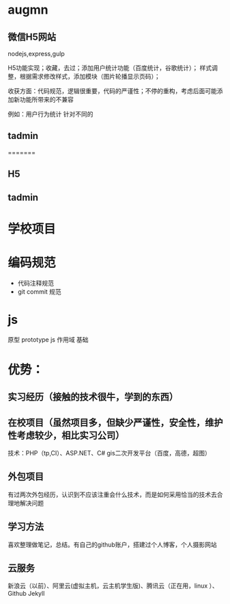 # augmn
## 微信H5网站
nodejs,express,gulp

H5功能实现；收藏，去过；添加用户统计功能（百度统计，谷歌统计）；
样式调整，根据需求修改样式，添加模块（图片轮播显示页码）；

收获方面：代码规范，逻辑很重要，代码的严谨性；不停的重构，考虑后面可能添加新功能所带来的不兼容

例如：用户行为统计
针对不同的

## tadmin

=======
## H5
## tadmin

# 学校项目

# 编码规范
- 代码注释规范
- git commit 规范

# js
原型 prototype
js 作用域
基础

# 优势：
## 实习经历（接触的技术很牛，学到的东西）

## 在校项目（虽然项目多，但缺少严谨性，安全性，维护性考虑较少，相比实习公司）
技术：PHP（tp,CI）、ASP.NET、C#
gis二次开发平台（百度，高德，超图）

## 外包项目
有过两次外包经历，认识到不应该注重会什么技术，而是如何采用恰当的技术去合理地解决问题

## 学习方法
喜欢整理做笔记，总结。有自己的github账户，搭建过个人博客，个人摄影网站

## 云服务
新浪云（以前）、阿里云(虚拟主机，云主机学生版)、腾讯云（正在用，linux ）、Github Jekyll


